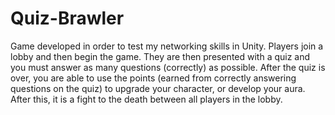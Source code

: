 # Quiz-Brawler
Game developed in order to test my networking skills in Unity.
Players join a lobby and then begin the game.
They are then presented with a quiz and you must answer as many questions (correctly) as possible.
After the quiz is over, you are able to use the points (earned from correctly answering questions on the quiz) to upgrade your character, or develop your aura.
After this, it is a fight to the death between all players in the lobby.
